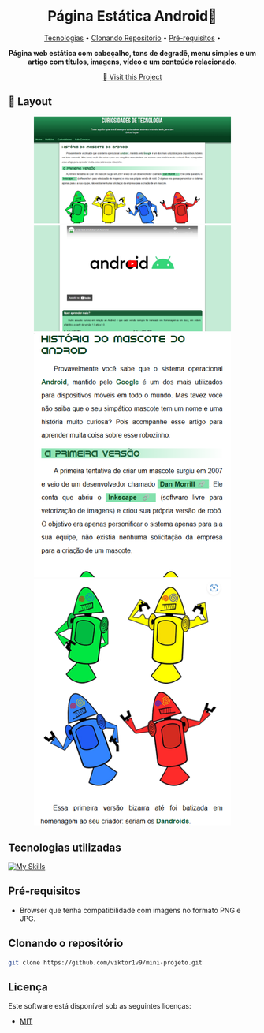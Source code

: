 <h1 align="center" style="font-weight: bold;">Página Estática Android📱</h1>
<p align="center">
 <a href="#tecnologias-utilizadas">Tecnologias</a> • 
 <a href="#clonando-o-repositório">Clonando Repositório</a> • 
  <a href="#pré-requisitos">Pré-requisitos</a> •
</p>

<p align="center">
    <b>Página web estática com cabeçalho, tons de degradê, menu simples e um artigo com títulos, imagens, vídeo e um conteúdo relacionado.</b>
</p>

<p align="center">
     <a href="https://viktor1v9.github.io/mini-projeto/android" target="_blank">📱 Visit this Project</a>
</p>

<h2 id="layout">🎨 Layout</h2>

<p align="center">
    <img src="./.github/imagem01.png" alt="Imagem página em tela inteira" width="400px">
    <img src="./.github/imagem02.png" alt="Imagem página em tela inteira" width="400px">
    <img src="./.github/imagem03.png" alt="Imagem página em tela pequena" width="400px">    
    <img src="./.github/imagem04.png" alt="Imagem de página em tela pequena" width="400px">
</p>

## Tecnologias utilizadas 
[![My Skills](https://skillicons.dev/icons?i=html,css)](https://skillicons.dev)

## Pré-requisitos 
- Browser que tenha compatibilidade com imagens no formato PNG e JPG.

## Clonando o repositório

```bash
git clone https://github.com/viktor1v9/mini-projeto.git
```
## Licença 
Este software está disponível sob as seguintes licenças:
- [MIT](LICENSE)